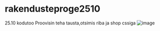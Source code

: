# rakendusteproge2510
25.10 kodutoo
Proovisin teha tausta,otsimis riba ja shop cssiga
![image](https://user-images.githubusercontent.com/71008636/138534931-5d6a6890-dda2-4388-8fe8-04e939b32e3f.png)
